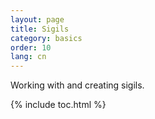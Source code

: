 ```yaml
---
layout: page
title: Sigils
category: basics
order: 10
lang: cn
---
```


Working with and creating sigils.

{% include toc.html %}
